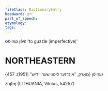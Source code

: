 ```yaml
---
fileClass: DictionaryEntry
headword: זויפֿן
part_of_speech: 
etymology: 
tags: 
---
```

זויפֿן
געזויפֿט
'to guzzle (imperfective)'

NORTHEASTERN
==============

געזויפֿן
{מאַרק, "אונדזער ליטווישער ייִדיש" (1951): 457}

z̀ojfɱ {LITHUANIA, Vilnius, 54257}